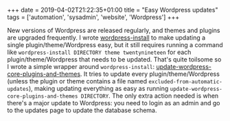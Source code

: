 +++
date = 2019-04-02T21:22:35+01:00
title = "Easy Wordpress updates"
tags = ['automation', 'sysadmin', 'website', 'Wordpress']
+++

New versions of Wordpress are released regularly, and themes and plugins are
upgraded frequently.  I wrote
[wordpress-install](/blog/installing_and_upgrading_wordpress_core_plugins_and_themes/)
to make updating a single plugin/theme/Wordpress easy, but it still requires
running a command like `wordpress-install DIRECTORY theme twentynineteen` for
each plugin/theme/Wordpress that needs to be updated.  That's quite toilsome so
I wrote a simple wrapper around `wordpress-install`:
[update-wordpress-core-plugins-and-themes](https://github.com/tobinjt/bin/blob/master/update-wordpress-core-plugins-and-themes).
It tries to update every plugin/theme/Wordpress (unless the plugin or theme
contains a file named `excluded-from-automatic-updates`), making updating
everything as easy as running `update-wordpress-core-plugins-and-themes
DIRECTORY`.  The only extra action needed is when there's a major update to
Wordpress: you need to login as an admin and go to the updates page to update
the database schema.
